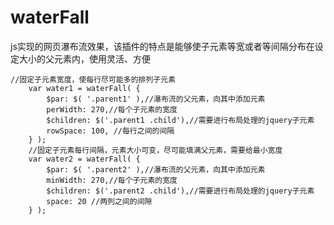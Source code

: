 # waterFall
js实现的网页瀑布流效果，该插件的特点是能够使子元素等宽或者等间隔分布在设定大小的父元素内，使用灵活、方便

	//固定子元素宽度，使每行尽可能多的排列子元素
		var water1 = waterFall( {
			$par: $( '.parent1' ),//瀑布流的父元素，向其中添加元素
		    perWidth: 270,//每个子元素的宽度
		    $children: $('.parent1 .child'),//需要进行布局处理的jquery子元素
		    rowSpace: 100, //每行之间的间隔
		} );
		//固定子元素每行间隔，元素大小可变，尽可能填满父元素，需要给最小宽度
		var water2 = waterFall( {
			$par: $( '.parent2' ),//瀑布流的父元素，向其中添加元素
		    minWidth: 270,//每个子元素的宽度
		    $children: $('.parent2 .child'),//需要进行布局处理的jquery子元素
		    space: 20 //两列之间的间隙
		} );
